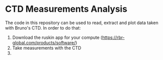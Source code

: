 # CTD Measurements Analysis

The code in this repository can be used to read, extract and plot data taken with Bruno's CTD. 
In order to do that:
1. Download the ruskin app for your compute (https://rbr-global.com/products/software/)
2. Take measurements with the CTD
3. 